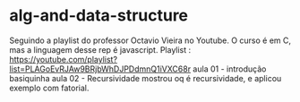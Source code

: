 # alg-and-data-structure

Seguindo a playlist do professor Octavio Vieira no Youtube. O curso é em C, mas a linguagem desse rep é javascript. Playlist : 
https://youtube.com/playlist?list=PLAGoEvRJAw9BRjbWhDJPDdmnQ1iVXC68r
aula 01 - introdução basiquinha
aula 02 - Recursividade
mostrou oq é recursividade, e aplicou exemplo com fatorial.
